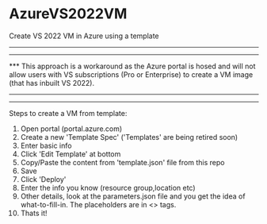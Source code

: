 # AzureVS2022VM
Create VS 2022 VM in Azure using a template

***
***
*** This approach is a workaround as the Azure portal is hosed and will not allow users with VS subscriptions (Pro or Enterprise) to create a VM image (that has inbuilt VS 2022).
***
***

Steps to create a VM from template:

1. Open portal (portal.azure.com)
2. Create a new 'Template Spec' ('Templates' are being retired soon)
3. Enter basic info
4. Click 'Edit Template' at bottom
5. Copy/Paste the content from 'template.json' file from this repo
6. Save
7. Click 'Deploy'
8. Enter the info you know (resource group,location etc)
9. Other details, look at the parameters.json file and you get the idea of what-to-fill-in. The placeholders are in <> tags.
10. Thats it!
